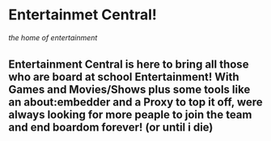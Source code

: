 # Entertainmet Central!
###### the home of entertainment


## Entertainment Central is here to bring all those who are board at school Entertainment! With Games and Movies/Shows plus some tools like an about:embedder and a Proxy to top it off, were always looking for more peaple to join the team and end boardom forever! (or until i die)

